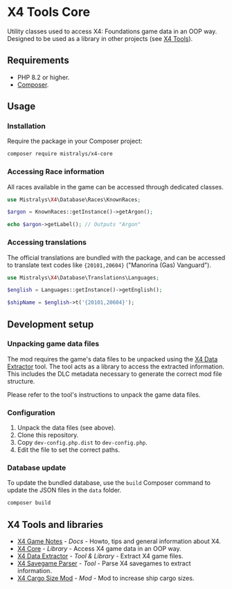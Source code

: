 # X4 Tools Core

Utility classes used to access X4: Foundations game data in an OOP way.
Designed to be used as a library in other projects (see [X4 Tools](#x4-tools-and-libraries)).

## Requirements

- PHP 8.2 or higher.
- [Composer](https://getcomposer.org/).

## Usage

### Installation

Require the package in your Composer project:

```bash
composer require mistralys/x4-core
```

### Accessing Race information

All races available in the game can be accessed through dedicated classes.

```php
use Mistralys\X4\Database\Races\KnownRaces;

$argon = KnownRaces::getInstance()->getArgon();

echo $argon->getLabel(); // Outputs "Argon"
```

### Accessing translations

The official translations are bundled with the package, and can be
accessed to translate text codes like `{20101,20604}` ("Manorina (Gas) Vanguard").

```php
use Mistralys\X4\Database\Translations\Languages;

$english = Languages::getInstance()->getEnglish();

$shipName = $english->t('{20101,20604}');
```

## Development setup

### Unpacking game data files

The mod requires the game's data files to be unpacked using the
[X4 Data Extractor][] tool. The tool acts as a library to access the
extracted information. This includes the DLC metadata necessary to
generate the correct mod file structure.

Please refer to the tool's instructions to unpack the game data files.

### Configuration

1. Unpack the data files (see above).
2. Clone this repository.
3. Copy `dev-config.php.dist` to `dev-config.php`.
4. Edit the file to set the correct paths. 

### Database update

To update the bundled database, use the `build` Composer command
to update the JSON files in the `data` folder.

```bash
composer build
```

## X4 Tools and libraries

- [X4 Game Notes][] - _Docs_ - Howto, tips and general information about X4.
- [X4 Core][] - _Library_ - Access X4 game data in an OOP way.
- [X4 Data Extractor][] - _Tool & Library_ - Extract X4 game files.
- [X4 Savegame Parser][] - _Tool_ - Parse X4 savegames to extract information.
- [X4 Cargo Size Mod][] - _Mod_ - Mod to increase ship cargo sizes.

[X4 Data Extractor]: https://github.com/Mistralys/x4-data-extractor
[X4 Game Notes]: https://github.com/Mistralys/x4-game-notes
[X4 Core]: https://github.com/Mistralys/x4-core
[X4 Savegame Parser]: https://github.com/Mistralys/x4-savegame-parser
[X4 Cargo Size Mod]: https://github.com/Mistralys/x4-mod-cargo-sizes
